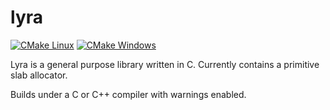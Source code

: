 # lyra

[![CMake Linux](https://github.com/LyraProject/lyra/actions/workflows/cmake-linux.yml/badge.svg)](https://github.com/LyraProject/lyra/actions/workflows/cmake-linux.yml)
[![CMake Windows](https://github.com/LyraProject/lyra/actions/workflows/cmake-windows.yml/badge.svg)](https://github.com/LyraProject/lyra/actions/workflows/cmake-windows.yml)

Lyra is a general purpose library written in C.
Currently contains a primitive slab allocator.

Builds under a C or C++ compiler with warnings enabled.
